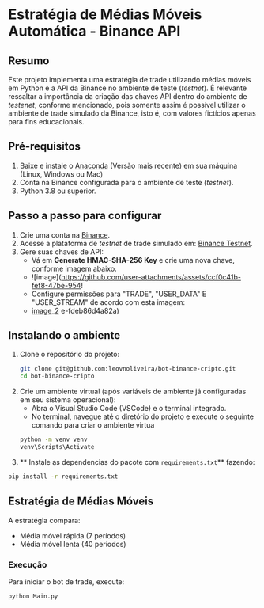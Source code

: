 # Estratégia de Médias Móveis Automática - Binance API

## Resumo
Este projeto implementa uma estratégia de trade utilizando médias móveis em Python e a API da Binance no ambiente de teste (*testnet*). É relevante ressaltar a importância da criação das chaves API dentro do
ambiente de *testenet*, conforme mencionado, pois somente assim é possível utilizar o ambiente de trade simulado da Binance, isto é, com valores fictícios apenas para fins educacionais.

## Pré-requisitos
1. Baixe e instale o [Anaconda](https://www.anaconda.com/products/distribution) (Versão mais recente) em sua máquina (Linux, Windows ou Mac)
2. Conta na Binance configurada para o ambiente de teste (*testnet*).
3. Python 3.8 ou superior.

## Passo a passo para configurar
1. Crie uma conta na [Binance](https://www.binance.com/).
2. Acesse a plataforma de *testnet* de trade simulado em: [Binance Testnet](https://testnet.binance.vision/).
3. Gere suas chaves de API:
   - Vá em **Generate HMAC-SHA-256 Key** e crie uma nova chave, conforme imagem abaixo.
   - ![image](https://github.com/user-attachments/assets/ccf0c41b-fef8-47be-954!
   - Configure permissões para "TRADE", "USER_DATA" E "USER_STREAM" de acordo com esta imagem:
   - [image_2](https://github.com/user-attachments/assets/c333ee4c-f8f1-4e8a-94b6-8705ff4b7354)
e-fdeb86d4a82a)


## Instalando o ambiente
1. Clone o repositório do projeto:
   ```bash
   git clone git@github.com:leovnoliveira/bot-binance-cripto.git
   cd bot-binance-cripto
   
2. Crie um ambiente virtual (após variáveis de ambiente já configuradas em seu sistema operacional):
   - Abra o Visual Studio Code (VSCode) e o terminal integrado.
   - No terminal, navegue até o diretório do projeto e execute o seguinte comando para criar o ambiente virtua
   ```bash
   python -m venv venv
   venv\Scripts\Activate

3. ** Instale as dependencias do pacote com `requirements.txt`** fazendo:
```bash
pip install -r requirements.txt
```

## Estratégia de Médias Móveis
A estratégia compara:

* Média móvel rápida (7 períodos)
* Média móvel lenta (40 períodos)

### Execução
Para iniciar o bot de trade, execute:
  ```bash
python Main.py

